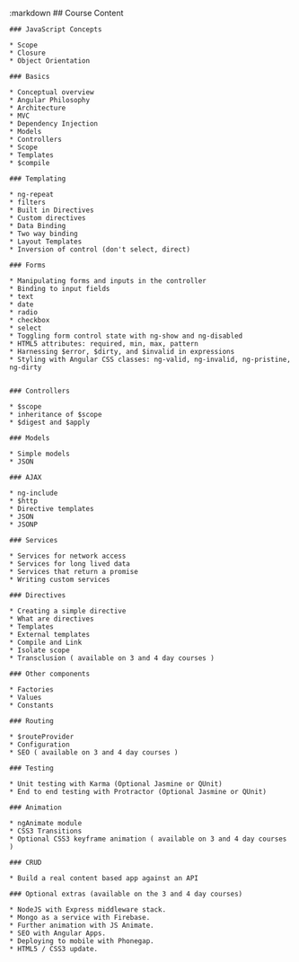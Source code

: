 :markdown
    ## Course Content
  
    ### JavaScript Concepts
  
    * Scope
    * Closure
    * Object Orientation
  
    ### Basics
  
    * Conceptual overview
    * Angular Philosophy
    * Architecture
    * MVC
    * Dependency Injection
    * Models
    * Controllers
    * Scope
    * Templates
    * $compile
  
    ### Templating
  
    * ng-repeat
    * filters
    * Built in Directives
    * Custom directives
    * Data Binding
    * Two way binding
    * Layout Templates
    * Inversion of control (don't select, direct)
  
    ### Forms
  
    * Manipulating forms and inputs in the controller
    * Binding to input fields
    * text
    * date
    * radio
    * checkbox
    * select
    * Toggling form control state with ng-show and ng-disabled
    * HTML5 attributes: required, min, max, pattern
    * Harnessing $error, $dirty, and $invalid in expressions
    * Styling with Angular CSS classes: ng-valid, ng-invalid, ng-pristine, ng-dirty
  
  
    ### Controllers
  
    * $scope
    * inheritance of $scope
    * $digest and $apply
  
    ### Models
  
    * Simple models
    * JSON
  
    ### AJAX
  
    * ng-include
    * $http
    * Directive templates
    * JSON
    * JSONP
  
    ### Services
  
    * Services for network access
    * Services for long lived data
    * Services that return a promise
    * Writing custom services
  
    ### Directives
  
    * Creating a simple directive
    * What are directives
    * Templates
    * External templates
    * Compile and Link
    * Isolate scope
    * Transclusion ( available on 3 and 4 day courses )
  
    ### Other components
  
    * Factories
    * Values
    * Constants
  
    ### Routing
  
    * $routeProvider
    * Configuration
    * SEO ( available on 3 and 4 day courses )
  
    ### Testing
  
    * Unit testing with Karma (Optional Jasmine or QUnit)
    * End to end testing with Protractor (Optional Jasmine or QUnit)
  
    ### Animation
  
    * ngAnimate module
    * CSS3 Transitions
    * Optional CSS3 keyframe animation ( available on 3 and 4 day courses )
  
    ### CRUD
  
    * Build a real content based app against an API
  
    ### Optional extras (available on the 3 and 4 day courses)
  
    * NodeJS with Express middleware stack.
    * Mongo as a service with Firebase.
    * Further animation with JS Animate.
    * SEO with Angular Apps.
    * Deploying to mobile with Phonegap.
    * HTML5 / CSS3 update.
  
  
